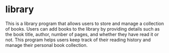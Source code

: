 # library
This is a library program that allows users to store and manage a collection of books. Users can add books to the library by providing details such as the book title, author, number of pages, and whether they have read it or not.  This program helps users keep track of their reading history and manage their personal book collection.
